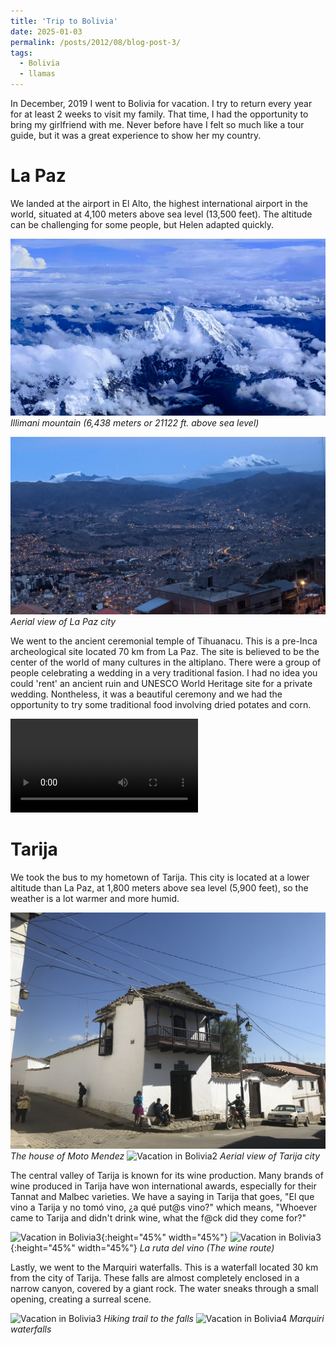 ```yaml
---
title: 'Trip to Bolivia'
date: 2025-01-03
permalink: /posts/2012/08/blog-post-3/
tags:
  - Bolivia
  - llamas
---
```


In December, 2019 I went to Bolivia for vacation. I try to return every year for at least 2 weeks to visit my family. That time, I had the opportunity to bring my girlfriend with me. Never before have I felt so much like a tour guide, but it was a great experience to show her my country. 

# La Paz

We landed at the airport in El Alto, the highest international airport in the world, situated at 4,100 meters above sea level (13,500 feet). The altitude can be challenging for some people, but Helen adapted quickly.


![Vacation in Bolivia5](/images/EFFECTS.jpg) 
*Illimani mountain (6,438 meters or 21122 ft. above sea level)*

![Vacation in Bolivia6](/images/IMG_20191214_191252.jpg) 
*Aerial view of La Paz city*

We went to the ancient ceremonial temple of Tihuanacu. This is a pre-Inca archeological site located 70 km from La Paz. The site is believed to be the center of the world of many cultures in the altiplano. There were a group of people celebrating a wedding in a very traditional fasion. I had no idea you could 'rent' an ancient ruin and UNESCO World Heritage site for a private wedding. Nontheless, it was a beautiful ceremony and we had the opportunity to try some traditional food involving dried potates and corn.

<video controls>
  <source src="/images/VID_20191214_145510.mp4" type="video/mp4">
</video>

# Tarija

We took the bus to my hometown of Tarija. This city is located at a lower altitude than La Paz, at 1,800 meters above sea level (5,900 feet), so the weather is a lot warmer and more humid.  

![Vacation in Bolivia1](/images/IMG_1770.JPG)
*The house of Moto Mendez*
![Vacation in Bolivia2](/images/DSC03675.JPG) 
*Aerial view of Tarija city*

The central valley of Tarija is known for its wine production. Many brands of wine produced in Tarija have won international awards, especially for their Tannat and Malbec varieties. We have a saying in Tarija that goes, "El que vino a Tarija y no tomó vino, ¿a qué put@s vino?" which means, "Whoever came to Tarija and didn't drink wine, what the f@ck did they come for?" 

![Vacation in Bolivia3](/images/DSC03754.JPG){:height="45%" width="45%"} 
![Vacation in Bolivia3](/images/DSC03822.JPG){:height="45%" width="45%"} 
*La ruta del vino (The wine route)*

Lastly, we went to the Marquiri waterfalls. This is a waterfall located 30 km from the city of Tarija. These falls are almost completely enclosed in a narrow canyon, covered by a giant rock. The water sneaks through a small opening, creating a surreal scene.  

![Vacation in Bolivia3](/images/DSC03882.JPG) 
*Hiking trail to the falls*
![Vacation in Bolivia4](/images/DSC03957.JPG)
*Marquiri waterfalls* 









